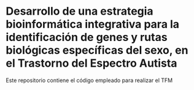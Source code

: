 # Desarrollo de una estrategia bioinformática integrativa para la identificación de genes y rutas biológicas específicas del sexo, en el Trastorno del Espectro Autista
Este repositorio contiene el código empleado para realizar el TFM 
